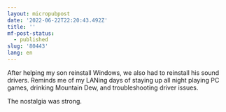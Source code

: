 ```yaml
---
layout: micropubpost
date: '2022-06-22T22:20:43.492Z'
title: ''
mf-post-status:
  - published
slug: '80443'
lang: en
---
```

After helping my son reinstall Windows, we also had to reinstall his sound drivers.
Reminds me of my LANing days of staying up all night playing PC games, drinking Mountain Dew, and troubleshooting driver issues.

The nostalgia was strong.
